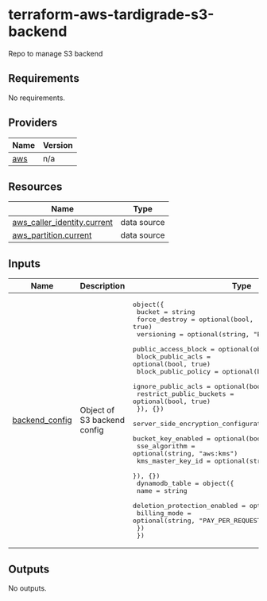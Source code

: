 # terraform-aws-tardigrade-s3-backend
Repo to manage S3 backend


<!-- BEGIN TFDOCS -->
## Requirements

No requirements.

## Providers

| Name | Version |
|------|---------|
| <a name="provider_aws"></a> [aws](#provider\_aws) | n/a |

## Resources

| Name | Type |
|------|------|
| [aws_caller_identity.current](https://registry.terraform.io/providers/hashicorp/aws/latest/docs/data-sources/caller_identity) | data source |
| [aws_partition.current](https://registry.terraform.io/providers/hashicorp/aws/latest/docs/data-sources/partition) | data source |

## Inputs

| Name | Description | Type | Default | Required |
|------|-------------|------|---------|:--------:|
| <a name="input_backend_config"></a> [backend\_config](#input\_backend\_config) | Object of S3 backend config | <pre>object({<br>    bucket        = string<br>    force_destroy = optional(bool, true)<br>    versioning    = optional(string, "Enabled")<br>    public_access_block = optional(object({<br>      block_public_acls       = optional(bool, true)<br>      block_public_policy     = optional(bool, true)<br>      ignore_public_acls      = optional(bool, true)<br>      restrict_public_buckets = optional(bool, true)<br>    }), {})<br>    server_side_encryption_configuration = optional(object({<br>      bucket_key_enabled = optional(bool, true)<br>      sse_algorithm      = optional(string, "aws:kms")<br>      kms_master_key_id  = optional(string)<br>    }), {})<br>    dynamodb_table = object({<br>      name                        = string<br>      deletion_protection_enabled = optional(bool, true)<br>      billing_mode                = optional(string, "PAY_PER_REQUEST")<br>    })<br>  })</pre> | n/a | yes |

## Outputs

No outputs.

<!-- END TFDOCS -->
